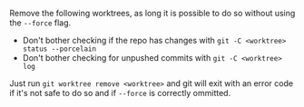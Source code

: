 Remove the following worktrees, as long it is possible to do so without using the `--force` flag.

- Don't bother checking if the repo has changes with `git -C <worktree> status --porcelain`
- Don't bother checking for unpushed commits with `git -C <worktree> log`

Just run `git worktree remove <worktree>` and git will exit with an error code if it's not safe to do so and if `--force` is correctly ommitted.
